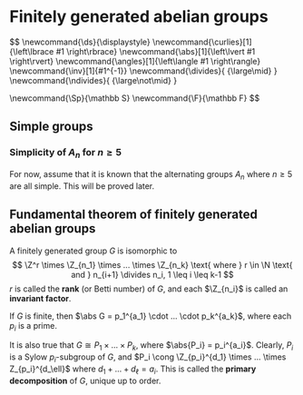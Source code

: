 # Finitely generated abelian groups

$$
\newcommand{\ds}{\displaystyle}
\newcommand{\curlies}[1]{\left\lbrace #1 \right\rbrace}
\newcommand{\abs}[1]{\left\lvert #1 \right\rvert}
\newcommand{\angles}[1]{\left\langle #1 \right\rangle}
\newcommand{\inv}[1]{#1^{-1}}
\newcommand{\divides}{ {\large\mid} }
\newcommand{\ndivides}{ {\large\not\mid} }

\newcommand{\Sp}{\mathbb S}
\newcommand{\F}{\mathbb F}
$$

## Simple groups

### Simplicity of $A_n$ for $n \geq 5$

For now, assume that it is known that the alternating groups $A_n$ where $n \geq 5$ are all simple. This will be proved later.

## Fundamental theorem of finitely generated abelian groups

A finitely generated group $G$ is isomorphic to
$$
\Z^r \times \Z_{n_1} \times ... \times \Z_{n_k} \text{ where } r \in \N \text{ and } n_{i+1} \divides n_i, 1 \leq i \leq k-1
$$
$r$ is called the **rank** (or Betti number) of $G$, and each $\Z_{n_i}$ is called an **invariant factor**.

If $G$ is finite, then $\abs G = p_1^{a_1} \cdot ... \cdot p_k^{a_k}$, where each $p_i$ is a prime. 

It is also true that $G \cong P_1 \times ... \times P_k$, where $\abs{P_i} = p_i^{a_i}$. Clearly, $P_i$ is a Sylow $p_i$-subgroup of $G$, and $P_i \cong \Z_{p_i}^{d_1} \times ... \times Z_{p_i}^{d_\ell}$ where $d_1 + ... + d_\ell = a_i$. This is called the **primary decomposition** of $G$, unique up to order.